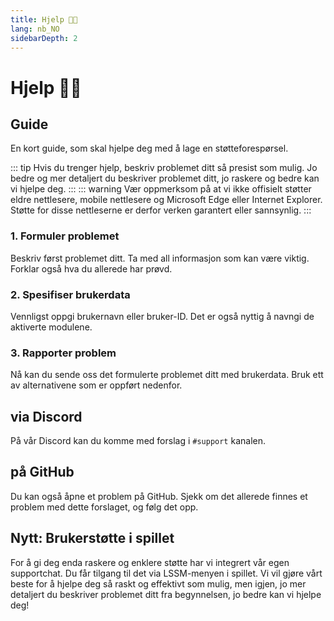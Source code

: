 ```yaml
---
title: Hjelp 👨‍💻
lang: nb_NO
sidebarDepth: 2
---
```


# Hjelp 👨‍💻

## Guide
En kort guide, som skal hjelpe deg med å lage en støtteforespørsel.

::: tip
Hvis du trenger hjelp, beskriv problemet ditt så presist som mulig. Jo bedre og mer detaljert du beskriver problemet ditt, jo raskere og bedre kan vi hjelpe deg.
:::
::: warning
Vær oppmerksom på at vi ikke offisielt støtter eldre nettlesere, mobile nettlesere og Microsoft Edge eller Internet Explorer. Støtte for disse nettleserne er derfor verken garantert eller sannsynlig.
:::

### 1. Formuler problemet
Beskriv først problemet ditt. Ta med all informasjon som kan være viktig. Forklar også hva du allerede har prøvd.

### 2. Spesifiser brukerdata
Vennligst oppgi brukernavn eller bruker-ID. Det er også nyttig å navngi de aktiverte modulene.

### 3. Rapporter problem
Nå kan du sende oss det formulerte problemet ditt med brukerdata. Bruk ett av alternativene som er oppført nedenfor.

## via Discord
På vår <a :href="$themeConfig.variables.discord" target="_blank">Discord</a> kan du komme med forslag i <a :href="$themeConfig.variables.discord_support" target="_blank">`#support`</a> kanalen.

## på GitHub
Du kan også åpne et problem på <a :href="$themeConfig.variables.github + '/issues'" target="_blank">GitHub</a>. Sjekk om det allerede finnes et problem med dette forslaget, og følg det opp.

## Nytt: Brukerstøtte i spillet
For å gi deg enda raskere og enklere støtte har vi integrert vår egen supportchat. Du får tilgang til det via LSSM-menyen i spillet. Vi vil gjøre vårt beste for å hjelpe deg så raskt og effektivt som mulig, men igjen, jo mer detaljert du beskriver problemet ditt fra begynnelsen, jo bedre kan vi hjelpe deg!